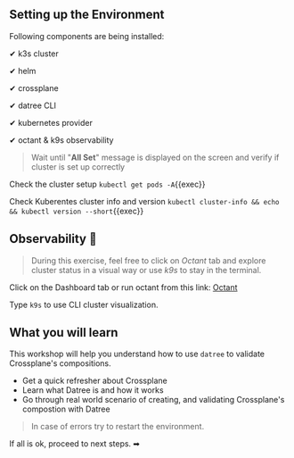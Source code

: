 ## Setting up the Environment

Following components are being installed:

✔ k3s cluster

✔ helm

✔ crossplane

✔ datree CLI

✔ kubernetes provider

✔ octant & k9s observability

> Wait until "**All Set**" message is displayed on the screen and verify if
> cluster is set up correctly

Check the cluster setup `kubectl get pods -A`{{exec}}

Check Kuberentes cluster info and version
`kubectl cluster-info && echo && kubectl version --short`{{exec}}

## Observability 🔎

> During this exercise, feel free to click on _Octant_ tab and explore cluster
> status in a visual way or use _k9s_ to stay in the terminal.

Click on the Dashboard tab or run octant from this link:
[Octant]({{TRAFFIC_HOST1_7777}})

Type `k9s` to use CLI cluster visualization.

## What you will learn

This workshop will help you understand how to use `datree` to validate
Crossplane's compositions.

- Get a quick refresher about Crossplane
- Learn what Datree is and how it works
- Go through real world scenario of creating, and validating Crossplane's
  compostion with Datree

> In case of errors try to restart the environment.

If all is ok, proceed to next steps. ➡
